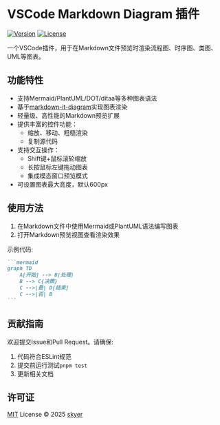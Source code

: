 # VSCode Markdown Diagram 插件

[![Version](https://img.shields.io/badge/version-1.1.2-blue.svg)](https://marketplace.visualstudio.com/items?itemName=skyer.vscode-markdown-diagram)
[![License](https://img.shields.io/badge/license-MIT-green.svg)](./LICENSE.md)

一个VSCode插件，用于在Markdown文件预览时渲染流程图、时序图、类图、UML等图表。

## 功能特性

- 支持Mermaid/PlantUML/DOT/ditaa等多种图表语法
- 基于[markdown-it-diagram](https://ryanuo.cc/zh/posts/md-it-diagarm)实现图表渲染
- 轻量级、高性能的Markdown预览扩展
- 提供丰富的控件功能：
  - 缩放、移动、粗糙渲染
  - 复制源代码
- 支持交互操作：
  - Shift键+鼠标滚轮缩放
  - 长按鼠标左键拖动图表
  - 集成模态窗口预览模式
- 可设置图表最大高度，默认600px

## 使用方法

1. 在Markdown文件中使用Mermaid或PlantUML语法编写图表
2. 打开Markdown预览视图查看渲染效果

示例代码:
````markdown
```mermaid
graph TD
    A[开始] --> B(处理)
    B --> C{决策}
    C -->|是| D[结束]
    C -->|否| B
```
````

## 贡献指南

欢迎提交Issue和Pull Request。请确保:
1. 代码符合ESLint规范
2. 提交前运行测试`pnpm test`
3. 更新相关文档

## 许可证

[MIT](./LICENSE.md) License © 2025 [skyer](https://github.com/skyeryg)

